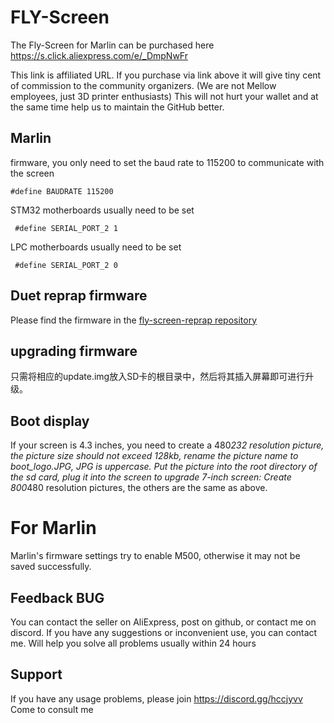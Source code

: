 # FLY-Screen

The Fly-Screen for Marlin can be purchased here https://s.click.aliexpress.com/e/_DmpNwFr

This link is affiliated URL. If you purchase via link above it will give tiny cent of commission to the community organizers. (We are not Mellow employees, just 3D printer enthusiasts) This will not hurt your wallet and at the same time help us to maintain the GitHub better.

## Marlin 

firmware, you only need to set the baud rate to 115200 to communicate with the screen
```
#define BAUDRATE 115200
```
STM32 motherboards usually need to be set
```
 #define SERIAL_PORT_2 1
 ```
LPC motherboards usually need to be set
```
 #define SERIAL_PORT_2 0
```

## Duet reprap firmware

Please find the firmware in the [fly-screen-reprap repository](https://github.com/FLYmaker/FLY-Screen-RepRap)

## upgrading firmware
只需将相应的update.img放入SD卡的根目录中，然后将其插入屏幕即可进行升级。
##  Boot display
If your screen is 4.3 inches, you need to create a 480*232 resolution picture, the picture size should not exceed 128kb, rename the picture name to boot_logo.JPG, JPG is uppercase. Put the picture into the root directory of the sd card, plug it into the screen to upgrade
7-inch screen: Create 800*480 resolution pictures, the others are the same as above.

# For Marlin
Marlin's firmware settings try to enable M500, otherwise it may not be saved successfully.

## Feedback BUG
You can contact the seller on AliExpress, post on github, or contact me on discord. If you have any suggestions or inconvenient use, you can contact me. Will help you solve all problems usually within 24 hours

## Support

If you have any usage problems, please join https://discord.gg/hccjyvv Come to consult me
